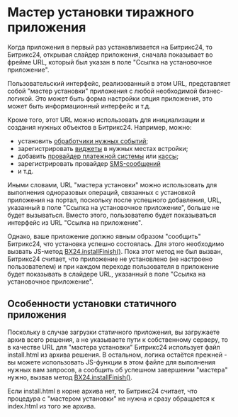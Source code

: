 # Мастер установки тиражного приложения

Когда приложения в первый раз устанавливается на Битрикс24, то Битрикс24, открывая слайдер приложения, сначала показывает во фрейме URL, который был указан в поле "Ссылка на установочное приложение".

Пользовательский интерфейс, реализованный в этом URL, представляет собой "мастер установки" приложения с любой необходимой бизнес-логикой. Это может быть форма настройки опция приложения, это может быть информационный интерфейс и т.д.

Кроме того, этот URL можно использовать для инициализации и создания нужных объектов в Битрикс24. Например, можно:

- установить [обработчики нужных событий](../../../api-reference/events/index.md);
- зарегистрировать [виджеты](../../../api-reference/widgets/index.md) в нужных местах встройки;
- добавить [провайдер платежной системы](../../../api-reference/pay-system/index.md) или [кассы](../../../api-reference/sale/cashbox/index.md);
- зарегистрировать провайдер [SMS-сообщений](../../../api-reference/messageservice/index.md)
- и т.д.

Иными словами, URL "мастера установки" можно использовать для выполнения одноразовых операций, связанных с установкой приложения на портал, поскольку после успешного добавления, URL, указанный в поле "Ссылка на установочное приложение", больше не будет вызываться. Вместо этого, пользователю будет показываться интерфейс из URL "Ссылка на приложение".

Однако, ваше приложение должно явным образом "сообщить" Битрикс24, что установка успешно состоялась. Для этого необходимо вызвать JS-метод [BX24.installFinish()](../../../sdk/bx24-js-sdk/system-functions/bx24-install-finish.md). Пока этот метод не был вызван, Битрикс24 считает, что приложение не установлено (не настроено пользователем) и при каждом переходе пользователя в приложение будет показывать в слайдере URL, указанный в поле "Ссылка на установочное приложение".

## Особенности установки статичного приложения

Поскольку в случае загрузки статичного приложения, вы загружаете архив всего решения, а не указываете пути к собственному серверу, то в качестве URL для "мастера установки" Битрикс24 использует файл install.html из архива решения. В остальном, логика остаётся прежней - вы можете использовать JS-функции в этом файле для выполнения нужных вам запросов, а сообщить об успешном завершении "мастера" нужно, вызвав метод [BX24.installFinish()](../../../sdk/bx24-js-sdk/system-functions/bx24-install-finish.md).

Если install.html в корне архива нет, то Битрикс24 считает, что процедура с "мастером установки" не нужна и сразу обращается к index.html из того же архива.
